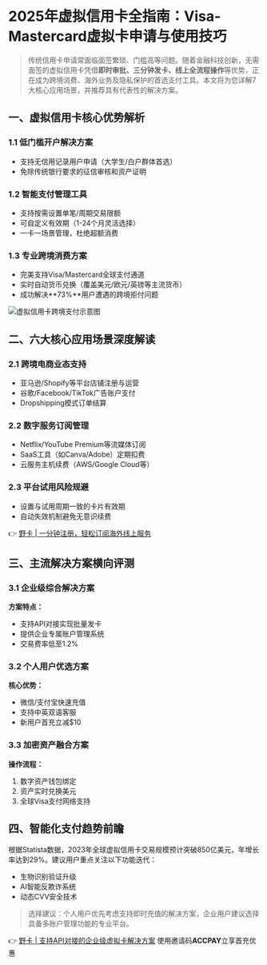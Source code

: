 # 2025年虚拟信用卡全指南：Visa-Mastercard虚拟卡申请与使用技巧

> 传统信用卡申请常面临面签繁琐、门槛高等问题。随着金融科技创新，无需面签的虚拟信用卡凭借**即时审批、三分钟发卡、线上全流程操作**等优势，正在成为跨境消费、海外业务及隐私保护的首选支付工具。本文将为您详解7大核心应用场景，并推荐具有代表性的解决方案。

## 一、虚拟信用卡核心优势解析
### 1.1 低门槛开户解决方案
- 支持无信用记录用户申请（大学生/白户群体首选）
- 免除传统银行要求的征信审核和资产证明

### 1.2 智能支付管理工具
- 支持按需设置单笔/周期交易限额
- 可自定义有效期（1-24个月灵活选择）
- 一卡一场景管理，杜绝超额消费

### 1.3 专业跨境消费方案
- 完美支持Visa/Mastercard全球支付通道
- 实时自动货币兑换（覆盖美元/欧元/英镑等主流货币）
- 成功解决**73%**用户遭遇的跨境拒付问题

![虚拟信用卡跨境支付示意图](https://bbtdd.com/wp-content/uploads/img/536716634276.webp)

## 二、六大核心应用场景深度解读
### 2.1 跨境电商业态支持
- 亚马逊/Shopify等平台店铺注册与运营
- 谷歌/Facebook/TikTok广告账户支付
- Dropshipping模式订单结算

### 2.2 数字服务订阅管理
- Netflix/YouTube Premium等流媒体订阅
- SaaS工具（如Canva/Adobe）定期扣费
- 云服务主机续费（AWS/Google Cloud等）

### 2.3 平台试用风险规避
- 设置与试用周期一致的卡片有效期
- 自动失效机制避免无意识续费

👉 [野卡 | 一分钟注册，轻松订阅海外线上服务](https://bbtdd.com/yeka)

## 三、主流解决方案横向评测
### 3.1 企业级综合解决方案
**方案特点：**
- 支持API对接实现批量发卡
- 提供企业专属账户管理系统
- 交易费率低至1.2%

### 3.2 个人用户优选方案
**核心优势：**
- 微信/支付宝快速充值
- 支持中英双语客服
- 新用户首充立减$10

### 3.3 加密资产融合方案
**操作流程：**
1. 数字资产钱包绑定
2. 资产实时兑换美元
3. 全球Visa支付网络支持

## 四、智能化支付趋势前瞻
根据Statista数据，2023年全球虚拟信用卡交易规模预计突破850亿美元，年增长率达到29%。建议用户重点关注以下功能迭代：
- 生物识别验证升级
- AI智能反欺诈系统
- 动态CVV安全技术

>  选择建议：个人用户优先考虑支持即时充值的解决方案，企业用户建议选择具备多账户管理功能的专业平台。

👉 [野卡 | 支持API对接的企业级虚拟卡解决方案](https://bbtdd.com/yeka) 使用邀请码**ACCPAY**立享首充优惠